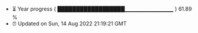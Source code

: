 - ⏳ Year progress { ██████████████████▁▁▁▁▁▁▁▁▁▁▁▁ } 61.89 %
- ⏰ Updated on Sun, 14 Aug 2022 21:19:21 GMT

